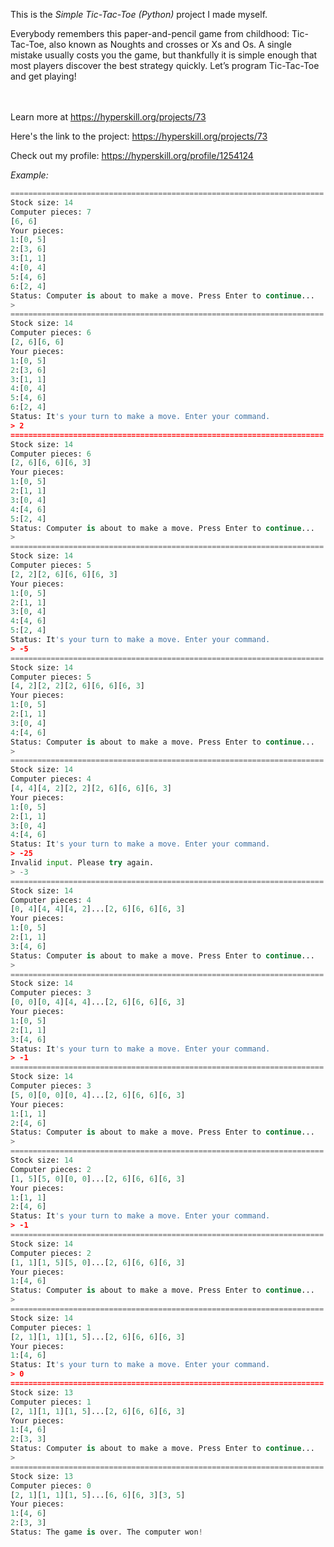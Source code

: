 This is the *Simple Tic-Tac-Toe (Python)* project I made myself.


<p>Everybody remembers this paper-and-pencil game from childhood: Tic-Tac-Toe, also known as Noughts and crosses or Xs and Os. A single mistake usually costs you the game, but thankfully it is simple enough that most players discover the best strategy quickly. Let’s program Tic-Tac-Toe and get playing!</p><br/><br/>Learn more at <a href="https://hyperskill.org/projects/73?utm_source=ide&utm_medium=ide&utm_campaign=ide&utm_content=project-card">https://hyperskill.org/projects/73</a>

Here's the link to the project: https://hyperskill.org/projects/73

Check out my profile: https://hyperskill.org/profile/1254124

_Example:_
```python
======================================================================
Stock size: 14
Computer pieces: 7
[6, 6]
Your pieces:
1:[0, 5]
2:[3, 6]
3:[1, 1]
4:[0, 4]
5:[4, 6]
6:[2, 4]
Status: Computer is about to make a move. Press Enter to continue...
> 
======================================================================
Stock size: 14
Computer pieces: 6
[2, 6][6, 6]
Your pieces:
1:[0, 5]
2:[3, 6]
3:[1, 1]
4:[0, 4]
5:[4, 6]
6:[2, 4]
Status: It's your turn to make a move. Enter your command.
> 2
======================================================================
Stock size: 14
Computer pieces: 6
[2, 6][6, 6][6, 3]
Your pieces:
1:[0, 5]
2:[1, 1]
3:[0, 4]
4:[4, 6]
5:[2, 4]
Status: Computer is about to make a move. Press Enter to continue...
> 
======================================================================
Stock size: 14
Computer pieces: 5
[2, 2][2, 6][6, 6][6, 3]
Your pieces:
1:[0, 5]
2:[1, 1]
3:[0, 4]
4:[4, 6]
5:[2, 4]
Status: It's your turn to make a move. Enter your command.
> -5
======================================================================
Stock size: 14
Computer pieces: 5
[4, 2][2, 2][2, 6][6, 6][6, 3]
Your pieces:
1:[0, 5]
2:[1, 1]
3:[0, 4]
4:[4, 6]
Status: Computer is about to make a move. Press Enter to continue...
> 
======================================================================
Stock size: 14
Computer pieces: 4
[4, 4][4, 2][2, 2][2, 6][6, 6][6, 3]
Your pieces:
1:[0, 5]
2:[1, 1]
3:[0, 4]
4:[4, 6]
Status: It's your turn to make a move. Enter your command.
> -25
Invalid input. Please try again.
> -3
======================================================================
Stock size: 14
Computer pieces: 4
[0, 4][4, 4][4, 2]...[2, 6][6, 6][6, 3]
Your pieces:
1:[0, 5]
2:[1, 1]
3:[4, 6]
Status: Computer is about to make a move. Press Enter to continue...
> 
======================================================================
Stock size: 14
Computer pieces: 3
[0, 0][0, 4][4, 4]...[2, 6][6, 6][6, 3]
Your pieces:
1:[0, 5]
2:[1, 1]
3:[4, 6]
Status: It's your turn to make a move. Enter your command.
> -1
======================================================================
Stock size: 14
Computer pieces: 3
[5, 0][0, 0][0, 4]...[2, 6][6, 6][6, 3]
Your pieces:
1:[1, 1]
2:[4, 6]
Status: Computer is about to make a move. Press Enter to continue...
> 
======================================================================
Stock size: 14
Computer pieces: 2
[1, 5][5, 0][0, 0]...[2, 6][6, 6][6, 3]
Your pieces:
1:[1, 1]
2:[4, 6]
Status: It's your turn to make a move. Enter your command.
> -1
======================================================================
Stock size: 14
Computer pieces: 2
[1, 1][1, 5][5, 0]...[2, 6][6, 6][6, 3]
Your pieces:
1:[4, 6]
Status: Computer is about to make a move. Press Enter to continue...
> 
======================================================================
Stock size: 14
Computer pieces: 1
[2, 1][1, 1][1, 5]...[2, 6][6, 6][6, 3]
Your pieces:
1:[4, 6]
Status: It's your turn to make a move. Enter your command.
> 0
======================================================================
Stock size: 13
Computer pieces: 1
[2, 1][1, 1][1, 5]...[2, 6][6, 6][6, 3]
Your pieces:
1:[4, 6]
2:[3, 3]
Status: Computer is about to make a move. Press Enter to continue...
> 
======================================================================
Stock size: 13
Computer pieces: 0
[2, 1][1, 1][1, 5]...[6, 6][6, 3][3, 5]
Your pieces:
1:[4, 6]
2:[3, 3]
Status: The game is over. The computer won!
```